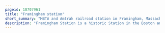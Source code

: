 ```yaml
---
pageid: 18707961
title: "Framingham station"
short_summary: "MBTA and Amtrak railroad station in Framingham, Massachusetts."
description: "Framingham Station is a historic Station in the Boston and albany Railway in downtown Framingham Massachusetts. Designed by the noted american Architect H. H. Richardson it was one of the last of the Railroad Stations he designed in the Northeast of the united States to be built. The Station, built in 1884–85, served as a major Stop on the B & A Main Line as well as a Hub for Branch Lines to Milford, Mansfield, Fitchburg, and Lowell. After Years of Deterioration the Station was listed as framingham Railway Station on the national Register of historic Places in 1975 and restored a Decade later."
---
```

